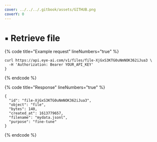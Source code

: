 ```yaml
---
cover: ../../../.gitbook/assets/GITHUB.png
coverY: 0
---
```


# ▪ Retrieve file

{% code title="Example request" lineNumbers="true" %}
```
curl https://api.eye-ai.com/v1/files/file-XjGxS3KTG0uNmNOK362iJua3 \
  -H 'Authorization: Bearer YOUR_API_KEY'
}
```
{% endcode %}

{% code title="Response" lineNumbers="true" %}
```
{
  "id": "file-XjGxS3KTG0uNmNOK362iJua3",
  "object": "file",
  "bytes": 140,
  "created_at": 1613779657,
  "filename": "mydata.jsonl",
  "purpose": "fine-tune"
}
```
{% endcode %}
